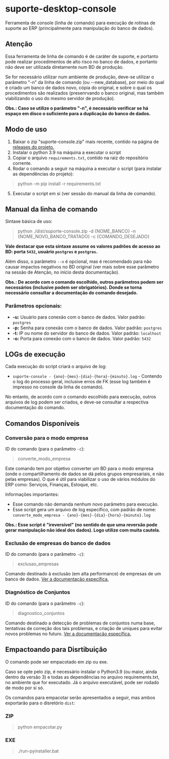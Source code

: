 # suporte-desktop-console
Ferramenta de console (linha de comando) para execução de rotinas de suporte ao ERP (principalmente para manipulação do banco de dados).

## Atenção

Essa ferramenta de linha de comando é de caráter de suporte, e portanto pode realizar procedimentos de alto risco no banco de dados, e portanto não deve ser utilizada diretamente num BD de produção.

Se for necessário utilizar num ambiente de produção, deve-se utilizar o parâmetro "-n" da linha de comando (ou --new_database), por meio do qual é criado um banco de dados novo, cópia do original, e sobre o qual os procedimentos são realizados (presenrvando o banco original, mas também viabilizando o uso do mesmo servidor de produção).

**Obs.: Caso se utilize o parâmetro "-n", é necessário verificar se há espaço em disco o suficiente para a duplicação do banco de dados.**

## Modo de uso

1. Baixar o zip "suporte-console.zip" mais recente, contido na página de [releases do projeto.](https://github.com/Nasajon/suporte-desktop-console/releases)
2. Instalar o python 3.9 na máquina a executar o script
3. Copiar o arquivo ```requirements.txt```, contido na raiz do repositório corrente.
4. Rodar o comando a seguir na máquina a executar o script (para instalar as dependências do projeto):
> python -m pip install -r requirements.txt
5. Executar o script em si (ver sessão do manual da linha de comando).

## Manual da linha de comando

Sintaxe básica de uso:

> python ./dist/suporte-console.zip -d {NOME_BANCO} -n {NOME_NOVO_BANCO_TRATADO} -c {COMANDO_DESEJADO}

**Vale destacar que esta sintaxe assume os valores padrões de acesso ao BD: porta ```5432```, usuário ```postgres``` e ```postgres```.**

Além disso, o parâmetro ```--n``` é opcional, mas é recomendado para não causar impactos negativos no BD original (ver mais sobre esse parâmetro na sessão de Atenção, no início desta documentação).

**Obs.: De acordo com o comando escolhido, outros parâmetros podem ser necessários (inclusive podem ser obrigatórios). Donde se torna necessário consultar a documentação do comando desejado.**

### Parâmetros opcionais:

* **-u:** Usuário para conexão com o banco de dados. Valor padrão: ```postgres```
* **-p:** Senha para conexão com o banco de dados. Valor padrão: ```postgres```
* **-t:** IP ou nome do servidor do banco de dados. Valor padrão: ```localhost```
* **-o:** Porta para conexão com o banco de dados. Valor padrão: ```5432```

## LOGs de execução

Cada execução do script criará o arquivo de log:

* ```suporte-console - {ano}-{mes}-{dia}-{hora}-{minuto}.log``` - Contendo o log do processo geral, inclusive erros de FK (esse log também é impresso no console da linha de comando).

No entanto, de acordo com o comando escolhido para execução, outros arquivos de log podem ser criados, e deve-se consultar a respectiva documentação do comando.

## Comandos Disponíveis

### Conversão para o modo empresa

ID do comando (para o parâmetro ```-c```):

> converte_modo_empresa

Este comando tem por objetivo converter um BD para o modo empresa (onde o compartilhamento de dados se dá pelos grupos empresariais, e não pelas empresas). O que é útil para viabilizar o uso de vários módulos do ERP como: Serviços, Finanças, Estoque, etc.

Informações importantes:

* Esse comando não demanda nenhum novo parâmetro para execução.
* Esse script gera um arquivo de log específico, com padrão de nome: ```converte_modo_empresa - {ano}-{mes}-{dia}-{hora}-{minuto}.log```

**Obs.: Esse script é "ireversível" (no sentido de que uma reversão pode gerar manipulação não ideal dos dados). Logo utilize com muita cautela.**


### Exclusão de empresas do banco de dados

ID do comando (para o parâmetro ```-c```):

> exclusao_empresas

Comando destinado à exclusão (em alta performance) de empresas de um banco de dados. [Ver a documentação específica.](suporte_console/exclusao_empresas/README.md)

### Diagnóstico de Conjuntos

ID do comando (para o parâmetro ```-c```):

> diagnostico_conjuntos

Comando destinado a detecção de problemas de conjuntos numa base, tentativas de correção dos tais problemas, e criação de uniques para evitar novos problemas no futuro. [Ver a documentação específica.](suporte_console/diagnostico_conjuntos/README.md)

## Empactoando para Disrtibuição

O comando pode ser empacotado em zip ou exe.

Caso se opte pelo zip, é necessário instalar o Python3.9 (ou maior, ainda dentro da versão 3) e todas as dependências no arquivo requirements.txt, no ambiente que for executado. Já o arquivo executável, pode ser rodado de modo por si só.

Os comandos para empacotar serão apresentados a seguir, mas ambos exportarão para o disretório `dist`:

### ZIP

> python empacotar.py

### EXE

> ./run-pyinstaller.bat